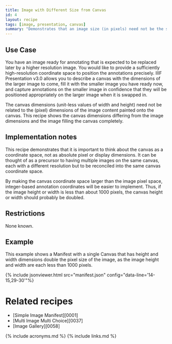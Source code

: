 ```yaml
---
title: Image with Different Size from Canvas
id: 4
layout: recipe
tags: [image, presentation, canvas]
summary: "Demonstrates that an image size (in pixels) need not be the same as the Canvas dimensions (width and height)"
---
```


## Use Case

You have an image ready for annotating that is expected to be replaced later by a higher resolution image. You would like to provide a sufficiently high-resolution coordinate space to position the annotations precisely. IIIF Presentation v3.0 allows you to describe a canvas with the dimensions of the larger image to come, fill it with the smaller image you have ready now, and capture annotations on the smaller image in confidence that they will be positioned appropriately on the larger image when it is swapped in.

The canvas dimensions (unit-less values of width and height) need not be related to the (pixel) dimensions of the image content painted onto the canvas. This recipe shows the canvas dimensions differing from the image dimensions and the image filling the canvas completely.

## Implementation notes

This recipe demonstrates that it is important to think about the canvas as a coordinate space, not as absolute pixel or display dimensions. It can be thought of as a precursor to having multiple images on the same canvas, each with a different resolution but to be reconciled into the same canvas coordinate space.

By making the canvas coordinate space larger than the image pixel space, integer-based annotation coordinates will be easier to implement. Thus, if the image height or width is less than about 1000 pixels, the canvas height or width should probably be doubled.

## Restrictions

None known.

## Example

This example shows a Manifest with a single Canvas that has height and width dimensions double the pixel size of the image, as the image height and width are each less than 1000 pixels.

{% include jsonviewer.html src="manifest.json" config="data-line='14-15,29-30'"%}

# Related recipes

* [Simple Image Manifest][0001]
* [Multi Image Multi Choice][0037]
* [Image Gallery][0058]

{% include acronyms.md %}
{% include links.md %}
